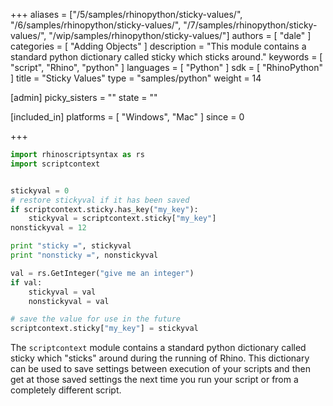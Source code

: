 +++
aliases = ["/5/samples/rhinopython/sticky-values/", "/6/samples/rhinopython/sticky-values/", "/7/samples/rhinopython/sticky-values/", "/wip/samples/rhinopython/sticky-values/"]
authors = [ "dale" ]
categories = [ "Adding Objects" ]
description = "This module contains a standard python dictionary called sticky which sticks around."
keywords = [ "script", "Rhino", "python" ]
languages = [ "Python" ]
sdk = [ "RhinoPython" ]
title = "Sticky Values"
type = "samples/python"
weight = 14

[admin]
picky_sisters = ""
state = ""

[included_in]
platforms = [ "Windows", "Mac" ]
since = 0

+++


```python
import rhinoscriptsyntax as rs
import scriptcontext


stickyval = 0
# restore stickyval if it has been saved
if scriptcontext.sticky.has_key("my_key"):
    stickyval = scriptcontext.sticky["my_key"]
nonstickyval = 12

print "sticky =", stickyval
print "nonsticky =", nonstickyval

val = rs.GetInteger("give me an integer")
if val:
    stickyval = val
    nonstickyval = val

# save the value for use in the future
scriptcontext.sticky["my_key"] = stickyval
```

The `scriptcontext` module contains a standard python dictionary called sticky which "sticks" around during the running of Rhino.  This dictionary can be used to save settings between execution of your scripts and then get at those saved settings the next time you run your script or from a completely different script.
